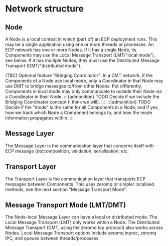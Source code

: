 # Network structure

## Node
A Node is a local context in which (part of) an ECP deployment runs. 
This may be a single application using one or more threads or processes. 
An ECP network has one or more Nodes. 
If it has a single Node, its Components may use the Local Message Transport (LMT/"local mode"), see below. 
If it has multiple Nodes, they must use the Distributed Message Transport (DMT/"distributed mode").

(TBC) Optional feature "Bridging Coordinator": In a DMT network, if the Components of a Node use local mode, only a Coordinator in that Node may use DMT to bridge messages to/from other Nodes. Put differently, Components in local mode may only communicate to outside their Node via a Coordinator in their Node.
:::{admonition} TODO
Decide if we include the Bridging Coordinator concept (I think we will).
:::
:::{admonition} TODO
Decide if the "mode" is the same for all Components in a Node, and if yes, how we track which Node a Component belongs to, and how the mode information propagates within.
:::

## Message Layer
The Message Layer is the communication layer that concerns itself with ECP message (de)composition, validation, serialisation, etc.

## Transport Layer
The Transport Layer is the communication layer that transports ECP messages between Components.
This uses zeromq or simpler localised methods, see the next section "Message Transport Mode".

## Message Transport Mode (LMT/DMT)
The Node-local Message Layer can have a local or distributed mode.
The Local Message Transport (LMT) only works within a Node.
The Distributed Message Transport (DMT, using the zeromq tcp protocol) also works across Nodes. 
Local Message Transport options include zeromq inproc, zeromq IPC, and queues between threads/processes.

